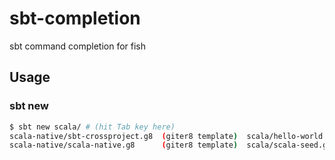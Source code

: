 # sbt-completion

sbt command completion for fish

## Usage

### sbt new

```bash
$ sbt new scala/ # (hit Tab key here)
scala-native/sbt-crossproject.g8  (giter8 template)  scala/hello-world.g8  (giter8 template)  scalafx/scalafx.g8        (giter8 template)
scala-native/scala-native.g8      (giter8 template)  scala/scala-seed.g8   (giter8 template)  scalatra/scalatra-sbt.g8  (giter8 template)
```